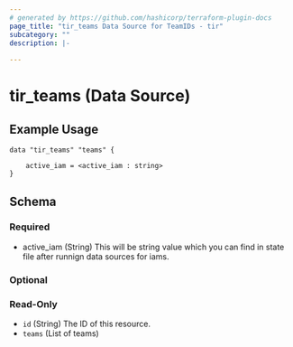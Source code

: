 ```yaml
---
# generated by https://github.com/hashicorp/terraform-plugin-docs
page_title: "tir_teams Data Source for TeamIDs - tir"
subcategory: ""
description: |-
  
---
```


# tir_teams (Data Source)


## Example Usage

``` hcl 
data "tir_teams" "teams" {
    
    active_iam = <active_iam : string>
}

```


<!-- schema generated by tfplugindocs -->
## Schema

### Required

- active_iam (String) This will be string value which you can find in state file after runnign data sources for iams.



### Optional


### Read-Only

- `id` (String) The ID of this resource.
- `teams` (List of teams) 
